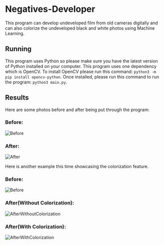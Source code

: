 # Negatives-Developer 
This program can develop undeveloped film from old cameras digitally and can also colorize the undeveloped black and white photos using Machine Learning.

## Running
This program uses Python so please make sure you have the latest version of Python installed on your computer. This program uses one dependency which is OpenCV. To install OpenCV please run this command: ``python3 -m pip install opencv-python``. Once installed, please run this command to run the program: ``python3 main.py``.

## Results
Here are some photos before and after being put through the program:
### Before:
![Before](https://github.com/user-attachments/assets/a7b91303-4c5a-496a-8c69-2f5abd6e13f4)

### After:
![After](https://github.com/user-attachments/assets/ec573fde-2a3d-4094-9f16-f25454d0dce3)


Here is another example this time showcasing the colorization feature.

### Before:
![Before](https://github.com/user-attachments/assets/8eebe2b7-c2f7-4b77-8ac0-bbbe02e58f55)

### After(Without Colorization):
![AfterWithoutColorization](https://github.com/user-attachments/assets/f284e5da-3fef-4aa8-a114-42bb927b00f7)


### After(With Colorization):
![AfterWithColorization](https://github.com/user-attachments/assets/0ab6948b-e8f5-472e-8414-d670f6478315)
